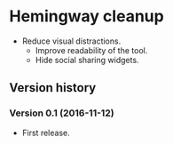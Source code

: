 # Hemingway cleanup

- Reduce visual distractions.
  - Improve readability of the tool.
  - Hide social sharing widgets.


## Version history

### Version 0.1 (2016-11-12)
- First release.
